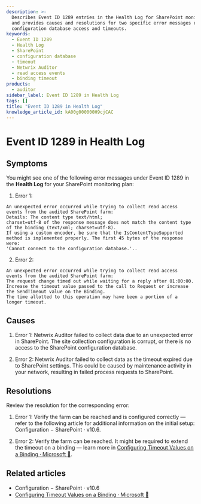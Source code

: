 ```yaml
---
description: >-
  Describes Event ID 1289 entries in the Health Log for SharePoint monitoring
  and provides causes and resolutions for two specific error messages related to
  configuration database access and timeouts.
keywords:
  - Event ID 1289
  - Health Log
  - SharePoint
  - configuration database
  - timeout
  - Netwrix Auditor
  - read access events
  - binding timeout
products:
  - auditor
sidebar_label: Event ID 1289 in Health Log
tags: []
title: "Event ID 1289 in Health Log"
knowledge_article_id: kA00g000000H9cjCAC
---
```


# Event ID 1289 in Health Log

## Symptoms

You might see one of the following error messages under Event ID 1289 in the **Health Log** for your SharePoint monitoring plan:

1. Error 1:

```text
An unexpected error occurred while trying to collect read access events from the audited SharePoint farm: 
Details: The content type text/html;
charset=utf-8 of the response message does not match the content type of the binding (text/xml; charset=utf-8).
If using a custom encoder, be sure that the IsContentTypeSupported method is implemented properly. The first 45 bytes of the response were:
'Cannot connect to the configuration database.'..
```

2. Error 2:

```text
An unexpected error occurred while trying to collect read access events from the audited SharePoint farm:
The request change timed out while waiting for a reply after 01:00:00.
Increase the timeout value passed to the call to Request or increase the SendTimeout value on the Binding.
The time allotted to this operation may have been a portion of a longer timeout.
```

## Causes

1. Error 1: Netwrix Auditor failed to collect data due to an unexpected error in SharePoint. The site collection configuration is corrupt, or there is no access to the SharePoint configuration database.

2. Error 2: Netwrix Auditor failed to collect data as the timeout expired due to SharePoint settings. This could be caused by maintenance activity in your network, resulting in failed process requests to SharePoint.

## Resolutions

Review the resolution for the corresponding error:

1. Error 1: Verify the farm can be reached and is configured correctly — refer to the following article for additional information on the initial setup: Configuration − SharePoint · v10.6.

2. Error 2: Verify the farm can be reached. It might be required to extend the timeout on a binding — learn more in [Configuring Timeout Values on a Binding ⸱ Microsoft 🤝](https://learn.microsoft.com/en-us/dotnet/framework/wcf/feature-details/configuring-timeout-values-on-a-binding).

## Related articles

- Configuration − SharePoint · v10.6
- [Configuring Timeout Values on a Binding ⸱ Microsoft 🤝](https://learn.microsoft.com/en-us/dotnet/framework/wcf/feature-details/configuring-timeout-values-on-a-binding)
